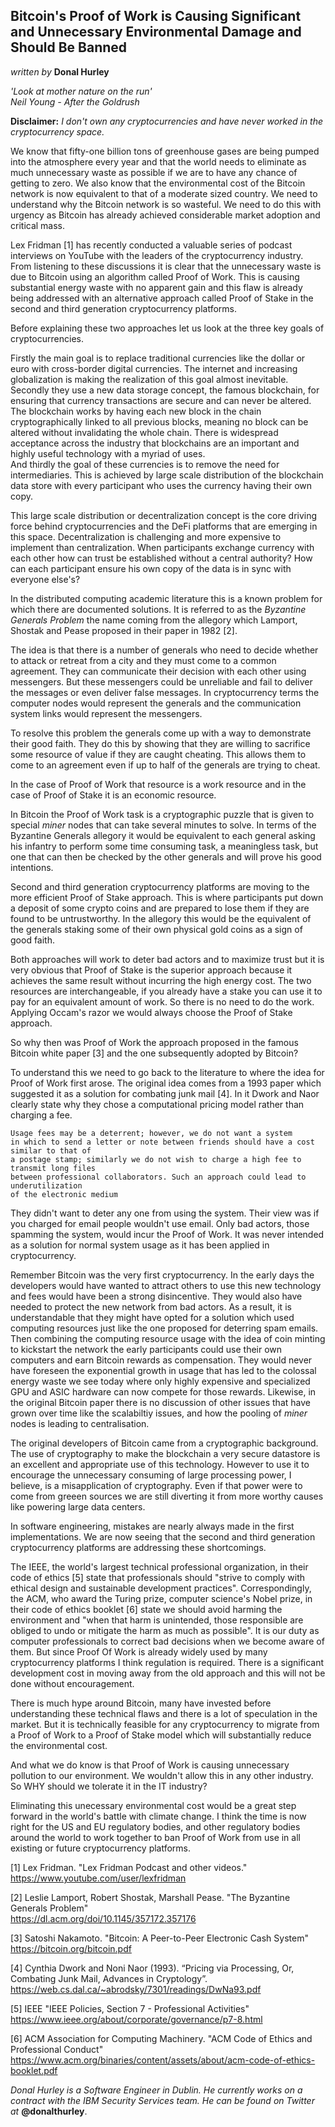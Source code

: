 ## Bitcoin's Proof of Work is Causing Significant and Unnecessary Environmental Damage and Should Be Banned
_written by_ **Donal Hurley** 

_'Look at mother nature on the run'\
Neil Young - After the Goldrush_

**Disclaimer:** _I don't own any cryptocurrencies and have never worked in the cryptocurrency space._

We know that fifty-one billion tons of greenhouse gases are being pumped into the atmosphere every year and
that the world needs to eliminate as much unnecessary waste as possible if we are to have any chance of getting to zero.
We also know that the environmental cost of the Bitcoin network is now equivalent to that of a moderate sized country.
We need to understand why the Bitcoin network is so wasteful.
We need to do this with urgency as Bitcoin has already achieved considerable market adoption and critical mass.

Lex Fridman [1] has recently conducted a valuable series of podcast interviews on YouTube with the leaders of the cryptocurrency industry.
From listening to these discussions it is clear that the unnecessary waste is due to Bitcoin using an algorithm called Proof of Work.
This is causing substantial energy waste with no apparent gain and this flaw is already being addressed
with an alternative approach called Proof of Stake in the second and third generation cryptocurrency platforms.

Before explaining these two approaches let us look at the three key goals of cryptocurrencies.

Firstly the main goal is to replace traditional currencies like the dollar or euro with cross-border digital currencies.
The internet and increasing globalization is making the realization of this goal almost inevitable.
Secondly they use a new data storage concept, the famous blockchain, for ensuring that currency transactions are secure and can never be altered.
The blockchain works by having each new block in the chain cryptographically linked to all previous blocks, meaning no block can be altered without invalidating the whole chain.
There is widespread acceptance across the industry that blockchains are an important and highly useful technology with a myriad of uses.    
And thirdly the goal of these currencies is to remove the need for intermediaries.
This is achieved by large scale distribution of the blockchain data store with every participant who uses the currency having their own copy.

This large scale distribution or decentralization concept is the core driving force behind cryptocurrencies and the DeFi platforms that are emerging in this space.
Decentralization is challenging and more expensive to implement than centralization.
When participants exchange currency with each other how can trust be established without a central authority?
How can each participant ensure his own copy of the data is in sync with everyone else's?

In the distributed computing academic literature this is a known problem for which there are documented solutions.
It is referred to as the _Byzantine Generals Problem_ the name coming from the allegory which Lamport, Shostak and Pease proposed in their paper in 1982 [2].

The idea is that there is a number of generals who need to decide whether to attack or retreat from a city and they must come to a common agreement.
They can communicate their decision with each other using messengers.
But these messengers could be unreliable and fail to deliver the messages or even deliver false messages.
In cryptocurrency terms the computer nodes would represent the generals and the communication system links would represent the messengers.

To resolve this problem the generals come up with a way to demonstrate their good faith.
They do this by showing that they are willing to sacrifice some resource of value if they are caught cheating.
This allows them to come to an agreement even if up to half of the generals are trying to cheat.

In the case of Proof of Work that resource is a work resource and in the case of Proof of Stake it is an economic resource.

In Bitcoin the Proof of Work task is a cryptographic puzzle that is given to special _miner_ nodes that can take several minutes to solve.
In terms of the Byzantine Generals allegory it would be equivalent to each general asking his infantry to perform some time consuming task,
a meaningless task, but one that can then be checked by the other generals and will prove his good intentions.

Second and third generation cryptocurrency platforms are moving to the more efficient Proof of Stake approach.
This is where participants put down a deposit of some crypto coins and are prepared to lose them if they are found to be untrustworthy.
In the allegory this would be the equivalent of the generals staking some of their own physical gold coins as a sign of good faith.

Both approaches will work to deter bad actors and to maximize trust but it is very obvious 
that Proof of Stake is the superior approach because it achieves the same result without incurring the high energy cost.
The two resources are interchangeable, if you already have a stake you can use it to pay for an equivalent amount of work.
So there is no need to do the work. Applying Occam's razor we would always choose the Proof of Stake approach. 

So why then was Proof of Work the approach proposed in the famous Bitcoin white paper [3] and the one subsequently adopted by Bitcoin?

To understand this we need to go back to the literature to where the idea for Proof of Work first arose.
The original idea comes from a 1993 paper which suggested it as a solution for combating junk mail [4].
In it Dwork and Naor clearly state why they chose a computational pricing model rather than charging a fee.

    Usage fees may be a deterrent; however, we do not want a system
    in which to send a letter or note between friends should have a cost similar to that of
    a postage stamp; similarly we do not wish to charge a high fee to transmit long files
    between professional collaborators. Such an approach could lead to underutilization
    of the electronic medium

They didn't want to deter any one from using the system. Their view was if you charged for email people wouldn't use email.
Only bad actors, those spamming the system, would incur the Proof of Work.
It was never intended as a solution for normal system usage as it has been applied in cryptocurrency.

Remember Bitcoin was the very first cryptocurrency. 
In the early days the developers would have wanted to attract others to use this new technology and fees would have been a strong disincentive.
They would also have needed to protect the new network from bad actors.
As a result, it is understandable that they might have opted for a solution which used computing resources just like the one proposed for deterring spam emails.
Then combining the computing resource usage with the idea of coin minting to kickstart the network the early participants could use their own computers and earn Bitcoin rewards as compensation.
They would never have foreseen the exponential growth in usage that has led to the colossal energy waste we see today 
where only highly expensive and specialized GPU and ASIC hardware can now compete for those rewards.
Likewise, in the original Bitcoin paper there is no discussion of other issues that have grown over time 
like the scalabiltiy issues, and how the pooling of _miner_ nodes is leading to centralisation.

The original developers of Bitcoin came from a cryptographic background.
The use of cryptography to make the blockchain a very secure datastore is an excellent and appropriate use of this technology.
However to use it to encourage the unnecessary consuming of large processing power, I believe, is a misapplication of cryptography.
Even if that power were to come from greeen sources we are still diverting it from more worthy causes like powering large data centers.

In software engineering, mistakes are nearly always made in the first implementations.
We are now seeing that the second and third generation cryptocurrency platforms are addressing these shortcomings.

The IEEE, the world's largest technical professional organization,
in their code of ethics [5] state that professionals should "strive to comply with ethical design and sustainable development practices".
Correspondingly, the ACM, who award the Turing prize, computer science's Nobel prize, 
in their code of ethics booklet [6] state we should avoid harming the environment and 
"when that harm is unintended, those responsible are obliged to undo or mitigate the harm as much as possible".
It is our duty as computer professionals to correct bad decisions when we become aware of them.
But since Proof Of Work is already widely used by many cryptocurrency platforms I think regulation is required.
There is a significant development cost in moving away from the old approach and this will not be done without encouragement.      

There is much hype around Bitcoin, many have invested before understanding these technical flaws and there is a lot of speculation in the market.
But it is technically feasible for any cryptocurrency to migrate from a Proof of Work to a Proof of Stake model which will substantially reduce the environmental cost.   

And what we do know is that Proof of Work is causing unnecessary pollution to our environment. We wouldn't allow this in any other industry. So WHY should we tolerate it in the IT industry?

Eliminating this unecessary environmental cost would be a great step forward in the world's battle with climate change.
I think the time is now right for the US and EU regulatory bodies, and other regulatory bodies around the world to work together to ban Proof of Work from use in all existing or future cryptocurrency platforms.

[1] Lex Fridman. "Lex Fridman Podcast and other videos."\
https://www.youtube.com/user/lexfridman

[2] Leslie Lamport, Robert Shostak, Marshall Pease. "The Byzantine Generals Problem"\
https://dl.acm.org/doi/10.1145/357172.357176

[3] Satoshi Nakamoto. "Bitcoin: A Peer-to-Peer Electronic Cash System"\
https://bitcoin.org/bitcoin.pdf

[4] Cynthia Dwork and Noni Naor (1993). “Pricing via Processing, Or, Combating Junk Mail, Advances in Cryptology”.\
https://web.cs.dal.ca/~abrodsky/7301/readings/DwNa93.pdf

[5] IEEE "IEEE Policies, Section 7 - Professional Activities"\
https://www.ieee.org/about/corporate/governance/p7-8.html

[6] ACM Association for Computing Machinery. "ACM Code of Ethics and Professional Conduct"\
https://www.acm.org/binaries/content/assets/about/acm-code-of-ethics-booklet.pdf

_Donal Hurley is a Software Engineer in Dublin. He currently works on a contract with the IBM Security Services team. He can be found on Twitter at_ **@donalthurley**.
